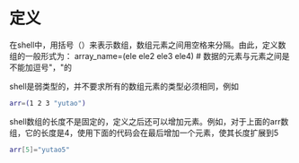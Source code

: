 # 定义
在shell中，用括号（）来表示数组，数组元素之间用空格来分隔。由此，定义数组的一般形式为：
array_name=(ele ele2 ele3 ele4) # 数据的元素与元素之间是不能加逗号"，"的

shell是弱类型的，并不要求所有的数组元素的类型必须相同，例如
```bash
arr=(1 2 3 "yutao")
```

shell数组的长度不是固定的，定义之后还可以增加元素。例如，对于上面的arr数组，它的长度是4，使用下面的代码会在最后增加一个元素，使其长度扩展到5

```bash
arr[5]="yutao5"
```
